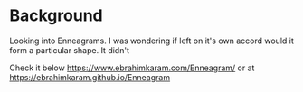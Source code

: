 # Background
Looking into Enneagrams. I was wondering if left on it's own accord would it form a particular shape. It didn't

Check it below
https://www.ebrahimkaram.com/Enneagram/
or at 
https://ebrahimkaram.github.io/Enneagram

